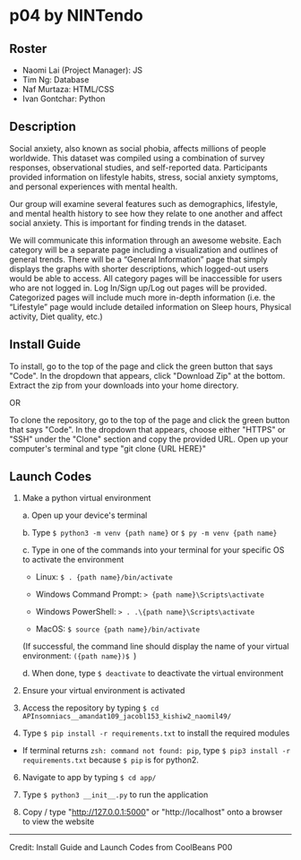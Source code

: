 # p04 by NINTendo

## Roster
- Naomi Lai (Project Manager): JS
- Tim Ng: Database
- Naf Murtaza: HTML/CSS
- Ivan Gontchar: Python

## Description
Social anxiety, also known as social phobia, affects millions of people worldwide. This dataset was compiled using a combination of survey responses, observational studies, and self-reported data. Participants provided information on lifestyle habits, stress, social anxiety symptoms, and personal experiences with mental health. 

Our group will examine several features such as demographics, lifestyle, and mental health history to see how they relate to one another and affect social anxiety. This is important for finding trends in the dataset. 

We will communicate this information through an awesome website. Each category will be a separate page including a visualization and outlines of general trends. There will be a “General Information” page that simply displays the graphs with shorter descriptions, which logged-out users would be able to access. All category pages will be inaccessible for users who are not logged in. Log In/Sign up/Log out pages will be provided. Categorized pages will include much more in-depth information (i.e. the “Lifestyle” page would include detailed information on Sleep hours, Physical activity, Diet quality, etc.)


## Install Guide
  To install, go to the top of the page and click the green button that says "Code". In the dropdown that appears, click "Download Zip" at the bottom. Extract the zip from your downloads into your home directory. <br>

OR
  
  To clone the repository, go to the top of the page and click the green button that says "Code". In the dropdown that appears, choose either "HTTPS" or "SSH" under the "Clone" section and copy the provided URL. Open up your computer's terminal and type "git clone {URL HERE}"
  
## Launch Codes
  1. Make a python virtual environment

      a. Open up your device's terminal

      b. Type ```$ python3 -m venv {path name}``` or ```$ py -m venv {path name}```

      c. Type in one of the commands into your terminal for your specific OS to activate the environment

      - Linux: ```$ . {path name}/bin/activate```
    
      - Windows Command Prompt: ```> {path name}\Scripts\activate```

      - Windows PowerShell: ```> . .\{path name}\Scripts\activate```

      - MacOS: ```$ source {path name}/bin/activate```

      (If successful, the command line should display the name of your virtual environment: ```({path name})$ ```)

      d. When done, type ```$ deactivate``` to deactivate the virtual environment

  3. Ensure your virtual environment is activated

  4. Access the repository by typing ```$ cd APInsomniacs__amandat109_jacobl153_kishiw2_naomil49/```

  5. Type ```$ pip install -r requirements.txt``` to install the required modules

 - If terminal returns ```zsh: command not found: pip```, type ```$ pip3 install -r requirements.txt``` because ```$ pip``` is for python2.

  6. Navigate to app by typing ```$ cd app/```
    
  8. Type ```$ python3 __init__.py``` to run the application

  9. Copy / type "http://127.0.0.1:5000" or "http://localhost" onto a browser to view the website

----
Credit: Install Guide and Launch Codes from CoolBeans P00
